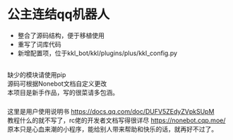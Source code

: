 # 公主连结qq机器人
* 整合了源码结构，便于移植使用  
* 重写了词库代码  
* 新增配置项，位于kkl_bot/kkl/plugins/plus/kkl_config.py
## 
缺少的模块请使用pip  
源码可根据Nonebot文档自定义更改  
本项目是新手作品，写的很菜请多包涵。  
### 
这里是用户使用说明书 https://docs.qq.com/doc/DUFV5ZEdyZVpkSUpM  
教程什么的就不写了，rc佬的开发者文档写得很详尽 https://nonebot.cqp.moe/  
原本只是心血来潮的小程序，能给别人带来帮助和快乐的话，就再好不过了。
